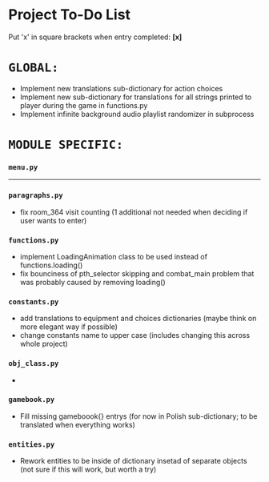 # Project To-Do List

Put 'x' in square brackets when entry completed: <b>[x]</b>

# `GLOBAL:`

- Implement new translations sub-dictionary for action choices
- Implement new sub-dictionary for translations for all strings printed to player during the game in functions.py
- Implement infinite background audio playlist randomizer in subprocess

# `MODULE SPECIFIC:`

### `menu.py`

- ---

### `paragraphs.py`

- fix room_364 visit counting (1 additional not needed when deciding if user wants to enter)

### `functions.py`

- implement LoadingAnimation class to be used instead of functions.loading()
- fix bounciness of pth_selector skipping and combat_main problem that was probably caused by removing loading()

### `constants.py`

- add translations to equipment and choices dictionaries (maybe think on more elegant way if possible)
- change constants name to upper case (includes changing this across whole project)

### `obj_class.py`

-

### `gamebook.py`

- Fill missing gameboook{} entrys (for now in Polish sub-dictionary; to be translated when everything works)

### `entities.py`

- Rework entities to be inside of dictionary insetad of separate objects (not sure if this will work, but worth a
  try)
